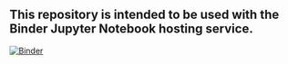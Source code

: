 ## This repository is intended to be used with the Binder Jupyter Notebook hosting service.

[![Binder](https://mybinder.org/badge.svg)](https://mybinder.org/v2/gh/jnowaczek/ImageProcessing/master?filepath=Project%203.ipynb)